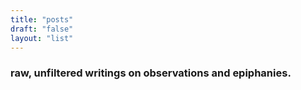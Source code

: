 ```yaml
---
title: "posts"
draft: "false"
layout: "list"
---
```


### raw, unfiltered writings on observations and epiphanies.

